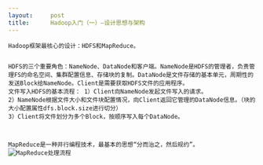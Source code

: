 ```yaml
---
layout:     post
title:      Hadoop入门（一）—设计思想与架构
---
```

<div id="article_content" class="article_content clearfix csdn-tracking-statistics" data-pid="blog" data-mod="popu_307" data-dsm="post">
								            <div id="content_views" class="markdown_views prism-atom-one-dark">
							<!-- flowchart 箭头图标 勿删 -->
							<svg xmlns="http://www.w3.org/2000/svg" style="display: none;"><path stroke-linecap="round" d="M5,0 0,2.5 5,5z" id="raphael-marker-block" style="-webkit-tap-highlight-color: rgba(0, 0, 0, 0);"></path></svg>
							<pre><code>Hadoop框架最核心的设计：HDFS和MapReduce。

HDFS的三个重要角色：NameNode、DataNode和客户端。NameNode是HDFS的管理者，负责管理FS的命名空间、集群配置信息、存储块的复制。DataNode是文件存储的基本单元，周期性的发送Block给NameNode。Client是需要获取HDFS文件的应用程序。
文件写入HDFS的基本流程：
1）Client向NameNode发起文件写入的请求。
2）NameNode根据文件大小和文件块配置情况，向Client返回它管理的DataNode信息。（块的大小配置属性dfs.block.size进行切分）
3）Client将文件划分为多个Block，按顺序写入每个DataNode。

MapReduce是一种并行编程技术，最基本的思想“分而治之，然后规约”。
![MapReduce处理流程](https://img-blog.csdn.net/20160923220854010)
</code></pre>            </div>
						<link href="https://csdnimg.cn/release/phoenix/mdeditor/markdown_views-9e5741c4b9.css" rel="stylesheet">
                </div>